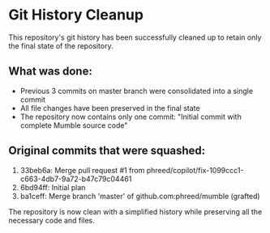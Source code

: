 # Git History Cleanup

This repository's git history has been successfully cleaned up to retain only the final state of the repository.

## What was done:
- Previous 3 commits on master branch were consolidated into a single commit
- All file changes have been preserved in the final state
- The repository now contains only one commit: "Initial commit with complete Mumble source code"

## Original commits that were squashed:
1. 33beb6a: Merge pull request #1 from phreed/copilot/fix-1099ccc1-c663-4db7-9a72-b47c79c04461
2. 6bd94ff: Initial plan  
3. ba1ceff: Merge branch 'master' of github.com:phreed/mumble (grafted)

The repository is now clean with a simplified history while preserving all the necessary code and files.